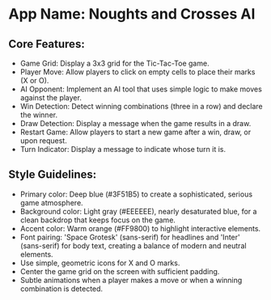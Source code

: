 # **App Name**: Noughts and Crosses AI

## Core Features:

- Game Grid: Display a 3x3 grid for the Tic-Tac-Toe game.
- Player Move: Allow players to click on empty cells to place their marks (X or O).
- AI Opponent: Implement an AI tool that uses simple logic to make moves against the player.
- Win Detection: Detect winning combinations (three in a row) and declare the winner.
- Draw Detection: Display a message when the game results in a draw.
- Restart Game: Allow players to start a new game after a win, draw, or upon request.
- Turn Indicator: Display a message to indicate whose turn it is.

## Style Guidelines:

- Primary color: Deep blue (#3F51B5) to create a sophisticated, serious game atmosphere.
- Background color: Light gray (#EEEEEE), nearly desaturated blue, for a clean backdrop that keeps focus on the game.
- Accent color: Warm orange (#FF9800) to highlight interactive elements.
- Font pairing: 'Space Grotesk' (sans-serif) for headlines and 'Inter' (sans-serif) for body text, creating a balance of modern and neutral elements.
- Use simple, geometric icons for X and O marks.
- Center the game grid on the screen with sufficient padding.
- Subtle animations when a player makes a move or when a winning combination is detected.